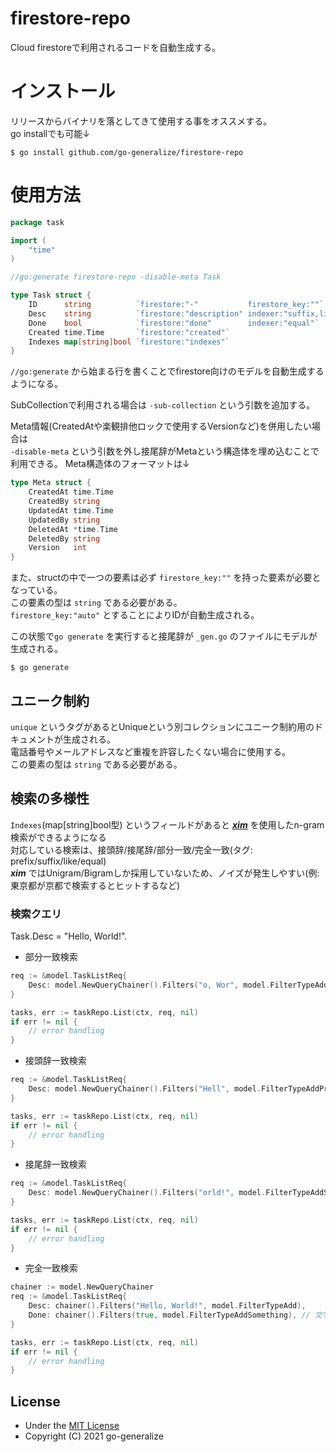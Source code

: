 # firestore-repo

Cloud firestoreで利用されるコードを自動生成する。

# インストール
リリースからバイナリを落としてきて使用する事をオススメする。  
go installでも可能↓
```console
$ go install github.com/go-generalize/firestore-repo
```

# 使用方法

```go
package task

import (
	"time"
)

//go:generate firestore-repo -disable-meta Task

type Task struct {
	ID      string          `firestore:"-"           firestore_key:""`
	Desc    string          `firestore:"description" indexer:"suffix,like" unique:""`
	Done    bool            `firestore:"done"        indexer:"equal"`
	Created time.Time       `firestore:"created"`
	Indexes map[string]bool `firestore:"indexes"`
}
```
`//go:generate` から始まる行を書くことでfirestore向けのモデルを自動生成するようになる。  

SubCollectionで利用される場合は `-sub-collection` という引数を追加する。  

Meta情報(CreatedAtや楽観排他ロックで使用するVersionなど)を併用したい場合は  
`-disable-meta` という引数を外し接尾辞がMetaという構造体を埋め込むことで利用できる。
Meta構造体のフォーマットは↓
```go
type Meta struct {
	CreatedAt time.Time
	CreatedBy string
	UpdatedAt time.Time
	UpdatedBy string
	DeletedAt *time.Time
	DeletedBy string
	Version   int
}
```

また、structの中で一つの要素は必ず `firestore_key:""` を持った要素が必要となっている。  
この要素の型は `string` である必要がある。  
`firestore_key:"auto"` とすることによりIDが自動生成される。  

この状態で`go generate` を実行すると接尾辞が `_gen.go` のファイルにモデルが生成される。
```commandline
$ go generate
```

## ユニーク制約
`unique` というタグがあるとUniqueという別コレクションにユニーク制約用のドキュメントが生成される。  
電話番号やメールアドレスなど重複を許容したくない場合に使用する。  
この要素の型は `string` である必要がある。

## 検索の多様性
`Indexes`(map[string]bool型) というフィールドがあると _**[xim](https://github.com/go-utils/xim)**_ を使用したn-gram検索ができるようになる  
対応している検索は、接頭辞/接尾辞/部分一致/完全一致(タグ: prefix/suffix/like/equal)  
_**xim**_ ではUnigram/Bigramしか採用していないため、ノイズが発生しやすい(例: 東京都が京都で検索するとヒットするなど)

### 検索クエリ
Task.Desc = "Hello, World!".
- 部分一致検索
```go
req := &model.TaskListReq{
	Desc: model.NewQueryChainer().Filters("o, Wor", model.FilterTypeAddBiunigrams),
}

tasks, err := taskRepo.List(ctx, req, nil)
if err != nil {
	// error handling
}
```

- 接頭辞一致検索
```go
req := &model.TaskListReq{
	Desc: model.NewQueryChainer().Filters("Hell", model.FilterTypeAddPrefix),
}

tasks, err := taskRepo.List(ctx, req, nil)
if err != nil {
	// error handling
}
```

- 接尾辞一致検索
```go
req := &model.TaskListReq{
	Desc: model.NewQueryChainer().Filters("orld!", model.FilterTypeAddSuffix),
}

tasks, err := taskRepo.List(ctx, req, nil)
if err != nil {
	// error handling
}
```

- 完全一致検索
```go
chainer := model.NewQueryChainer
req := &model.TaskListReq{
	Desc: chainer().Filters("Hello, World!", model.FilterTypeAdd),
	Done: chainer().Filters(true, model.FilterTypeAddSomething), // 文字列以外の時はAddSomethingを使用する
}

tasks, err := taskRepo.List(ctx, req, nil)
if err != nil {
	// error handling
}
```

## License
- Under the [MIT License](../LICENSE)
- Copyright (C) 2021 go-generalize
